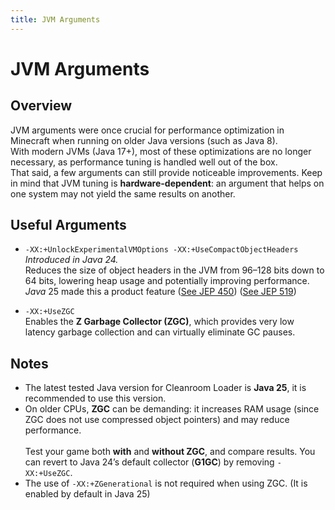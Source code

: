 ```yaml
---
title: JVM Arguments
---
```


# JVM Arguments

## Overview

JVM arguments were once crucial for performance optimization in Minecraft when running on older Java versions (such as Java 8).  
With modern JVMs (Java 17+), most of these optimizations are no longer necessary, as performance tuning is handled well out of the box.  
That said, a few arguments can still provide noticeable improvements.
Keep in mind that JVM tuning is **hardware-dependent**: an argument that helps on one system may not yield the same results on another.

## Useful Arguments

- `-XX:+UnlockExperimentalVMOptions -XX:+UseCompactObjectHeaders` <br/> *Introduced in Java 24.* <br/> Reduces the size of object headers in the JVM from 96–128 bits down to 64 bits, lowering heap usage and potentially improving performance. _Java_ 25 made this a product feature ([See JEP 450](https://openjdk.org/jeps/450)) ([See JEP 519](https://openjdk.org/jeps/519)) 

- `-XX:+UseZGC` <br/> Enables the **Z Garbage Collector (ZGC)**, which provides very low latency garbage collection and can virtually eliminate GC pauses. 

## Notes
- The latest tested Java version for Cleanroom Loader is **Java 25**, it is recommended to use this version.
- On older CPUs, **ZGC** can be demanding: it increases RAM usage (since ZGC does not use compressed object pointers) and may reduce performance. <br/> <br/>  Test your game both **with** and **without ZGC**, and compare results. You can revert to Java 24’s default collector (**G1GC**) by removing `-XX:+UseZGC`.
- The use of `-XX:+ZGenerational` is not required when using ZGC. (It is enabled by default in Java 25)